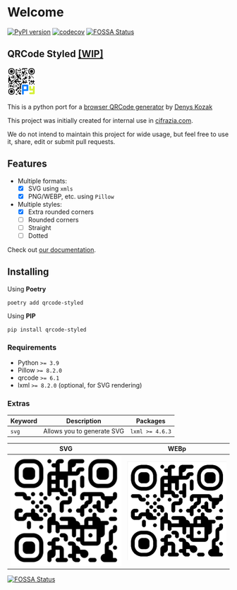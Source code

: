 # Welcome

[![PyPI version](https://badge.fury.io/py/qrcode-styled.svg)](https://badge.fury.io/py/qrcode-styled) [![codecov](https://codecov.io/gh/AdamBrianBright/qrcode_styled/branch/master/graph/badge.svg?token=MMDPS40REC)](https://codecov.io/gh/AdamBrianBright/qrcode_styled) [![FOSSA Status](https://app.fossa.com/api/projects/git%2Bgithub.com%2FAdamBrianBright%2Fqrcode_styled.svg?type=shield)](https://app.fossa.com/projects/git%2Bgithub.com%2FAdamBrianBright%2Fqrcode_styled?ref=badge_shield)

## QRCode Styled [\[WIP\]](https://dictionary.cambridge.org/us/dictionary/english/wip?q=WIP)

<img src="./wiki/img/logo.png" alt="QRCode Styled" width="64" height="64" />

This is a python port for a [browser QRCode generator](https://github.com/kozakdenys/qr-code-styling)
by [Denys Kozak](https://github.com/kozakdenys)

This project was initially created for internal use in [cifrazia.com](https://cifrazia.com/).

We do not intend to maintain this project for wide usage, but feel free to use it, share, edit or submit pull requests.

## Features

+ Multiple formats:
   + [x] SVG using `xmls`
   + [x] PNG/WEBP, etc. using `Pillow`
+ Multiple styles:
   + [x] Extra rounded corners
   + [ ] Rounded corners
   + [ ] Straight
   + [ ] Dotted

Check out [our documentation](https://adambrianbright.github.io/qrcode_styled/get-started/).

## Installing

Using **Poetry**

```shell
poetry add qrcode-styled
```

Using **PIP**

```shell
pip install qrcode-styled
```

### Requirements

+ Python `>= 3.9`
+ Pillow `>= 8.2.0`
+ qrcode `>= 6.1`
+ lxml `>= 8.2.0` (optional, for SVG rendering)

### Extras

| Keyword | Description                | Packages        |
| ------- | -------------------------- | --------------- |
| `svg`   | Allows you to generate SVG | `lxml >= 4.6.3` |

| SVG                                | WEBp                                |
| ---------------------------------- | ----------------------------------- |
| ![Svg QRCode](./wiki/img/test.svg) | ![Svg QRCode](./wiki/img/test.webp) |

[![FOSSA Status](https://app.fossa.com/api/projects/git%2Bgithub.com%2FAdamBrianBright%2Fqrcode_styled.svg?type=large)](https://app.fossa.com/projects/git%2Bgithub.com%2FAdamBrianBright%2Fqrcode_styled?ref=badge_large)